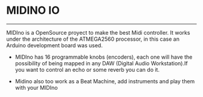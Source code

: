 # MIDINO IO
***
MIDIno is a OpenSource proyect to make the best Midi controller. It works under the architecture of the ATMEGA2560 processor, in this case an Arduino development board was used.


 - MIDIno has 16 programmable knobs (encoders), each one will have the possibility of being mapped in any DAW (Digital Audio Workstation).If you want to control an echo or some reverb you can do it. 

- Midino also too work as a Beat Machine, add instruments and play them with your MIDIno
<!--stackedit_data:
eyJoaXN0b3J5IjpbLTY3NzY5NDcyNSw1NzAwNjE5OTEsMjEzMz
IxOTQxNl19
-->